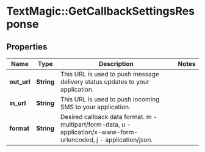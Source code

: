 # TextMagic::GetCallbackSettingsResponse

## Properties
Name | Type | Description | Notes
------------ | ------------- | ------------- | -------------
**out_url** | **String** | This URL is used to push message delivery status updates to your application. | 
**in_url** | **String** | This URL is used to push incoming SMS to your application. | 
**format** | **String** | Desired callback data format. m - multipart/form-data, u - application/x-www-form-urlencoded, j - application/json. | 


